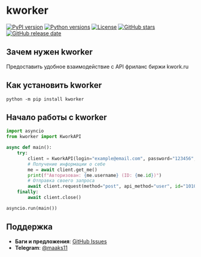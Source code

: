 # kworker

[![PyPI version](https://badge.fury.io/py/kworker.svg)](https://badge.fury.io/py/kworker)
[![Python versions](https://img.shields.io/pypi/pyversions/kworker.svg)](https://pypi.org/project/kworker/)
[![License](https://img.shields.io/pypi/l/kworker.svg)](https://pypi.org/project/kworker/)
[![GitHub stars](https://img.shields.io/github/stars/Tinokil/kworker.svg)](https://github.com/Tinokil/kworker/stargazers)
[![GitHub release date](https://img.shields.io/github/release-date/Tinokil/kworker.svg)](https://github.com/Tinokil/kworker/releases)


## Зачем нужен kworker
Предоставить удобное взаимодействие с API фриланс биржи kwork.ru

## Как установить kworker
`python -m pip install kworker`

## Начало работы с kworker
```python
import asyncio
from kworker import KworkAPI

async def main():
    try:
        client = KworkAPI(login="example@email.com", password="123456", phone_last='1234')
        # Получение информации о себе
        me = await client.get_me()
        print(f"Авторизован: {me.username} (ID: {me.id})")
        # Отправка своего запроса
        await client.request(method="post", api_method="user", id="10101", token=await client.token)
    finally:
        await client.close()

asyncio.run(main())
```

## Поддержка  
- **Баги и предложения**: [GitHub Issues](https://github.com/Tinokil/kworker/issues)  
- **Telegram**: [@maaks11](https://t.me/maaks11)
